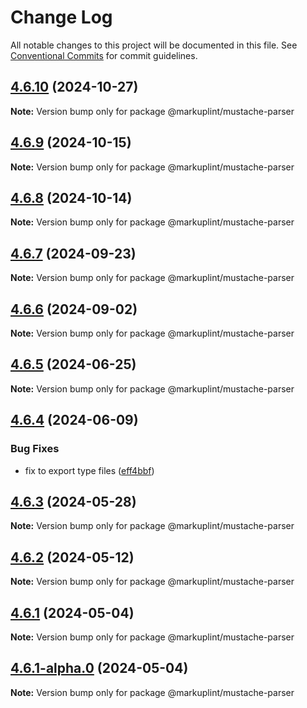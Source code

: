 # Change Log

All notable changes to this project will be documented in this file.
See [Conventional Commits](https://conventionalcommits.org) for commit guidelines.

## [4.6.10](https://github.com/markuplint/markuplint/compare/@markuplint/mustache-parser@4.6.9...@markuplint/mustache-parser@4.6.10) (2024-10-27)

**Note:** Version bump only for package @markuplint/mustache-parser





## [4.6.9](https://github.com/markuplint/markuplint/compare/@markuplint/mustache-parser@4.6.8...@markuplint/mustache-parser@4.6.9) (2024-10-15)

**Note:** Version bump only for package @markuplint/mustache-parser

## [4.6.8](https://github.com/markuplint/markuplint/compare/@markuplint/mustache-parser@4.6.7...@markuplint/mustache-parser@4.6.8) (2024-10-14)

**Note:** Version bump only for package @markuplint/mustache-parser

## [4.6.7](https://github.com/markuplint/markuplint/compare/@markuplint/mustache-parser@4.6.6...@markuplint/mustache-parser@4.6.7) (2024-09-23)

**Note:** Version bump only for package @markuplint/mustache-parser

## [4.6.6](https://github.com/markuplint/markuplint/compare/@markuplint/mustache-parser@4.6.5...@markuplint/mustache-parser@4.6.6) (2024-09-02)

**Note:** Version bump only for package @markuplint/mustache-parser

## [4.6.5](https://github.com/markuplint/markuplint/compare/@markuplint/mustache-parser@4.6.4...@markuplint/mustache-parser@4.6.5) (2024-06-25)

**Note:** Version bump only for package @markuplint/mustache-parser

## [4.6.4](https://github.com/markuplint/markuplint/compare/@markuplint/mustache-parser@4.6.3...@markuplint/mustache-parser@4.6.4) (2024-06-09)

### Bug Fixes

- fix to export type files ([eff4bbf](https://github.com/markuplint/markuplint/commit/eff4bbfd127574809dc5e15d7cafe87699758ee0))

## [4.6.3](https://github.com/markuplint/markuplint/compare/@markuplint/mustache-parser@4.6.2...@markuplint/mustache-parser@4.6.3) (2024-05-28)

**Note:** Version bump only for package @markuplint/mustache-parser

## [4.6.2](https://github.com/markuplint/markuplint/compare/@markuplint/mustache-parser@4.6.1...@markuplint/mustache-parser@4.6.2) (2024-05-12)

**Note:** Version bump only for package @markuplint/mustache-parser

## [4.6.1](https://github.com/markuplint/markuplint/compare/@markuplint/mustache-parser@4.6.1-alpha.0...@markuplint/mustache-parser@4.6.1) (2024-05-04)

**Note:** Version bump only for package @markuplint/mustache-parser

## [4.6.1-alpha.0](https://github.com/markuplint/markuplint/compare/@markuplint/mustache-parser@4.6.0...@markuplint/mustache-parser@4.6.1-alpha.0) (2024-05-04)

**Note:** Version bump only for package @markuplint/mustache-parser
